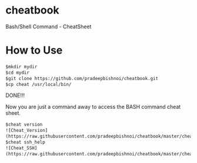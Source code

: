 cheatbook
=========

Bash/Shell Command - CheatSheet

How to Use
=============
    $mkdir mydir
    $cd mydir
    $git clone https://github.com/pradeepbishnoi/cheatbook.git
    $cp cheat /usr/local/bin/

  DONE!!!

Now you are just a command away to access the BASH command cheat sheet.

    $cheat version
    ![Cheat_Version](https://raw.githubusercontent.com/pradeepbishnoi/cheatbook/master/cheat_version.png)
    $cheat ssh_help
    ![Cheat_SSH](https://raw.githubusercontent.com/pradeepbishnoi/cheatbook/master/cheat_ssh.png)
